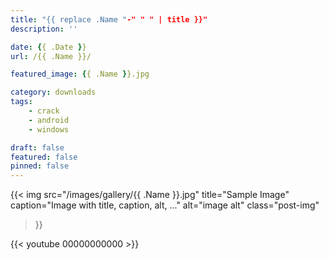 ```yaml
---
title: "{{ replace .Name "-" " " | title }}"
description: ''

date: {{ .Date }}
url: /{{ .Name }}/

featured_image: {{ .Name }}.jpg

category: downloads
tags:
    - crack
    - android
    - windows

draft: false
featured: false
pinned: false
---
```


{{< img 
    src="/images/gallery/{{ .Name }}.jpg" 
    title="Sample Image" 
    caption="Image with title, caption, alt, ..." 
    alt="image alt" 
    class="post-img"  
>}}



















{{< youtube 00000000000 >}}